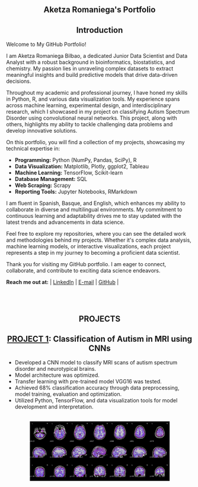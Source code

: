 <h2 align='center'>Aketza Romaniega's Portfolio</h2>


<h2 align='center'>Introduction</h2>

Welcome to My GitHub Portfolio!

I am Aketza Romaniega Bilbao, a dedicated Junior Data Scientist and Data Analyst with a robust background in bioinformatics, biostatistics, and chemistry. My passion lies in unraveling complex datasets to extract meaningful insights and build predictive models that drive data-driven decisions.

Throughout my academic and professional journey, I have honed my skills in Python, R, and various data visualization tools. My experience spans across machine learning, experimental design, and interdisciplinary research, which I showcased in my project on classifying Autism Spectrum Disorder using convolutional neural networks. This project, along with others, highlights my ability to tackle challenging data problems and develop innovative solutions.

On this portfolio, you will find a collection of my projects, showcasing my technical expertise in:

- **Programming:** Python (NumPy, Pandas, SciPy), R
- **Data Visualization:** Matplotlib, Plotly, ggplot2, Tableau
- **Machine Learning:** TensorFlow, Scikit-learn
- **Database Management:** SQL
- **Web Scraping:** Scrapy
- **Reporting Tools:** Jupyter Notebooks, RMarkdown

I am fluent in Spanish, Basque, and English, which enhances my ability to collaborate in diverse and multilingual environments. My commitment to continuous learning and adaptability drives me to stay updated with the latest trends and advancements in data science.

Feel free to explore my repositories, where you can see the detailed work and methodologies behind my projects. Whether it's complex data analysis, machine learning models, or interactive visualizations, each project represents a step in my journey to becoming a proficient data scientist.

Thank you for visiting my GitHub portfolio. I am eager to connect, collaborate, and contribute to exciting data science endeavors.

**Reach me out at:** | [LinkedIn](https://www.linkedin.com/in/aketza-romaniega-bilbao/) | [E-mail](mailto:romaniegaa@gmail.com) | [GitHub](https://romaniegaa.github.com/Portfolio) |

<br>
<br>

<h2 align='center'>PROJECTS</h2>

<h2 align='center'>
	<a href="https://github.com/romaniegaa/TFM">PROJECT 1</a>: Classification of Autism in MRI using CNNs</h2>

* Developed a CNN model to classify MRI scans of autism spectrum disorder and neurotypical brains.
* Model architecture was optimized.
* Transfer learning with pre-trained model VGG16 was tested.
* Achieved 68% classification accuracy through data preprocessing, model training, evaluation and optimization.
* Utilized Python, TensorFlow, and data visualization tools for model development and interpretation.

<br>

<div align="center"> 
  <img src="https://github.com/romaniegaa/Portfolio/blob/main/images/brains.png" width="75%" height="75%">
  </div>

<br>

